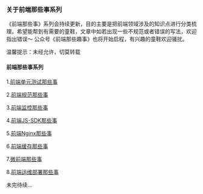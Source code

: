 ### 关于前端那些事系列

《前端那些事》系列会持续更新，目的主要是把前端领域涉及的知识点进行分类梳理。希望能帮到有需要的童鞋，文章中如若出现一些不规范或者错误的写法，欢迎指出错误～ 公众号《前端那些趣事》也将开始启程，有兴趣的童鞋欢迎骚扰。

温馨提示：未经允许，切莫转载

#### 前端那些事系列

1.[前端单元测试那些事](https://juejin.im/post/5e2405146fb9a02fea37366c)

2.[前端规范那些事](https://juejin.im/post/5e54b8825188254975581b5d)

3.[前端监控那些事](https://juejin.im/post/5e5e2f7b6fb9a07c885fb588)

4.[前端JS-SDK那些事](https://juejin.im/post/5e72c9faf265da57570496c3)

5.[前端Nginx那些事](https://juejin.im/post/5e7ad2455188255e2c7256ac)

6.[前端缓存那些事](https://juejin.im/post/5e7ef4a9e51d4546f8784b21)

7.[微前端那些事](https://juejin.im/post/5e83f8ad6fb9a03c5e0ccccc)

8.[前端运维部署那些事](https://juejin.im/post/5e88904bf265da47f517837c)

未完待续...
